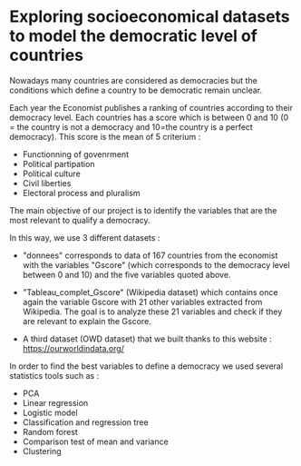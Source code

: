 # Exploring socioeconomical datasets to model the democratic level of countries

Nowadays many countries are considered as democracies but the conditions which define a country to be democratic remain unclear. 

Each year the Economist publishes a ranking of countries according to their democracy level. Each countries has a score which is between 0 and 10 (0 = the country is not a democracy and 10=the country is a perfect democracy). This score is the mean of 5 criterium : 
- Functionning of govenrment
- Political partipation
- Political culture
- Civil liberties
- Electoral process and pluralism

The main objective of our project is to identify the variables that are the most relevant to qualify a democracy. 

In this way, we use 3 different datasets :

- "donnees" corresponds to data of 167 countries from the economist with the variables "Gscore" (which corresponds to the democracy level between 0 and 10) and the five variables quoted above.


- "Tableau_complet_Gscore" (Wikipedia dataset) which contains once again the variable Gscore with 21 other variables extracted from Wikipedia. The goal is to analyze these 21 variables and check if they are relevant to explain the Gscore.  

- A third dataset (OWD dataset) that we built thanks to this website : https://ourworldindata.org/



In order to find the best variables to define a democracy we used several statistics tools such as :
- PCA
- Linear regression
- Logistic model
- Classification and regression tree
- Random forest
- Comparison test of mean and variance
- Clustering

